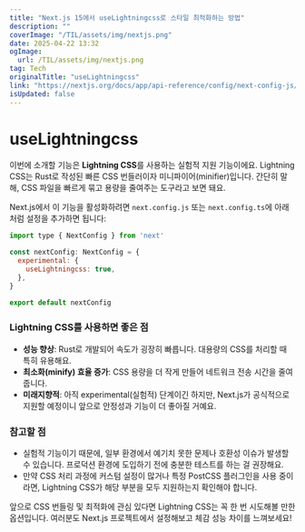 ```yaml
---
title: "Next.js 15에서 useLightningcss로 스타일 최적화하는 방법"
description: ""
coverImage: "/TIL/assets/img/nextjs.png"
date: 2025-04-22 13:32
ogImage: 
  url: /TIL/assets/img/nextjs.png
tag: Tech
originalTitle: "useLightningcss"
link: "https://nextjs.org/docs/app/api-reference/config/next-config-js/useLightningcss"
isUpdated: false
---
```



# useLightningcss

이번에 소개할 기능은 **Lightning CSS**를 사용하는 실험적 지원 기능이에요. Lightning CSS는 Rust로 작성된 빠른 CSS 번들러이자 미니파이어(minifier)입니다. 간단히 말해, CSS 파일을 빠르게 묶고 용량을 줄여주는 도구라고 보면 돼요.

Next.js에서 이 기능을 활성화하려면 `next.config.js` 또는 `next.config.ts`에 아래처럼 설정을 추가하면 됩니다:

```js
import type { NextConfig } from 'next'

const nextConfig: NextConfig = {
  experimental: {
    useLightningcss: true,
  },
}

export default nextConfig
```

### Lightning CSS를 사용하면 좋은 점

- **성능 향상**: Rust로 개발되어 속도가 굉장히 빠릅니다. 대용량의 CSS를 처리할 때 특히 유용해요.
- **최소화(minify) 효율 증가**: CSS 용량을 더 작게 만들어 네트워크 전송 시간을 줄여줍니다.
- **미래지향적**: 아직 experimental(실험적) 단계이긴 하지만, Next.js가 공식적으로 지원할 예정이니 앞으로 안정성과 기능이 더 좋아질 거예요.

### 참고할 점

- 실험적 기능이기 때문에, 일부 환경에서 예기치 못한 문제나 호환성 이슈가 발생할 수 있습니다. 프로덕션 환경에 도입하기 전에 충분한 테스트를 하는 걸 권장해요.
- 만약 CSS 처리 과정에 커스텀 설정이 많거나 특정 PostCSS 플러그인을 사용 중이라면, Lightning CSS가 해당 부분을 모두 지원하는지 확인해야 합니다.

앞으로 CSS 번들링 및 최적화에 관심 있다면 Lightning CSS는 꼭 한 번 시도해볼 만한 옵션입니다. 여러분도 Next.js 프로젝트에서 설정해보고 체감 성능 차이를 느껴보세요!